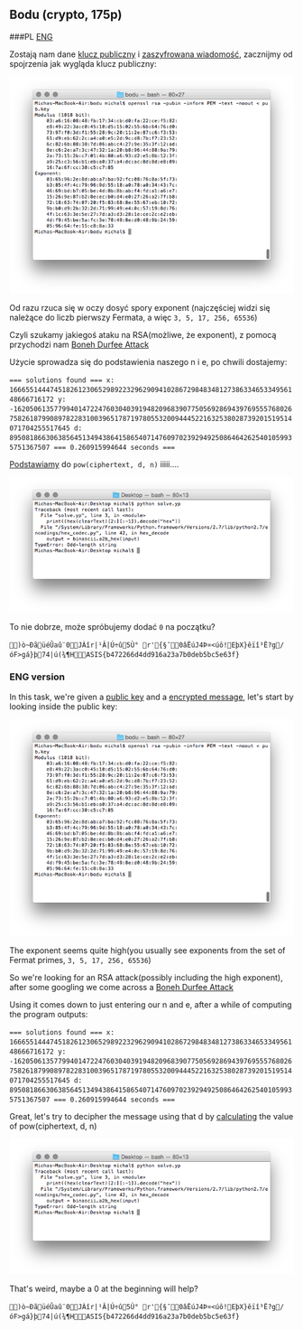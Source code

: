 ## Bodu (crypto, 175p)

###PL
[ENG](#eng-version)

Zostają nam dane [klucz publiczny](pub.key) i [zaszyfrowana wiadomość](flag.enc), zacznijmy od spojrzenia jak wygląda klucz publiczny:

![alt text](pubkey.png)

Od razu rzuca się w oczy dosyć spory exponent (najczęściej widzi się należące do liczb pierwszy Fermata, a więc `3, 5, 17, 256, 65536`)

Czyli szukamy jakiegoś ataku na RSA(możliwe, że exponent), z pomocą przychodzi nam [Boneh Durfee Attack](https://github.com/mimoo/RSA-and-LLL-attacks/blob/master/boneh_durfee.sage)

Użycie sprowadza się do podstawienia naszego n i e, po chwili dostajemy:

`=== solutions found ===
x: 166655144474518261230652989223296290941028672984834812738633465334956148666716172
y: -1620506135779940147224760304039194820968390775056928694397695557680267582618799089782283100396517871978055320094445221632538028739201519514071704255517645
d: 89508186630638564513494386415865407147609702392949250864642625401059935751367507
=== 0.260915994644 seconds ===`

[Podstawiamy](solve.py) do `pow(ciphertext, d, n)` iiiii....

![alt text](odd.png)

To nie dobrze, może spróbujemy dodać `0` na początku?

`)ò~ÐãüéÛaû¨0JÀîr|¹Â|Ú÷û5Ù° r'{§¯0âËúJ4Þ¤<úô!EþX}êïî³Ë?g/óF>gá}þ74|ú(¾¶HASIS{b472266d4dd916a23a7b0deb5bc5e63f}`

### ENG version

In this task, we're given a [public key](pub.key) and a [encrypted message](flag.enc), let's start by looking inside the public key:

![alt text](pubkey.png)

The exponent seems quite high(you usually see exponents from the set of Fermat primes, `3, 5, 17, 256, 65536`)

So we're looking for an RSA attack(possibly including the high exponent), after some googling we come across a [Boneh Durfee Attack](https://github.com/mimoo/RSA-and-LLL-attacks/blob/master/boneh_durfee.sage)

Using it comes down to just entering our n and e, after a while of computing the program outputs:

`=== solutions found ===
x: 166655144474518261230652989223296290941028672984834812738633465334956148666716172
y: -1620506135779940147224760304039194820968390775056928694397695557680267582618799089782283100396517871978055320094445221632538028739201519514071704255517645
d: 89508186630638564513494386415865407147609702392949250864642625401059935751367507
=== 0.260915994644 seconds ===`

Great, let's try to decipher the message using that d by [calculating](solve.py) the value of pow(ciphertext, d, n)

![alt text](odd.png)

That's weird, maybe a 0 at the beginning will help?

`)ò~ÐãüéÛaû¨0JÀîr|¹Â|Ú÷û5Ù° r'{§¯0âËúJ4Þ¤<úô!EþX}êïî³Ë?g/óF>gá}þ74|ú(¾¶HASIS{b472266d4dd916a23a7b0deb5bc5e63f}`
